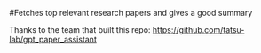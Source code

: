 #Fetches top relevant research papers and gives a good summary


Thanks to the team that built this repo: https://github.com/tatsu-lab/gpt_paper_assistant
